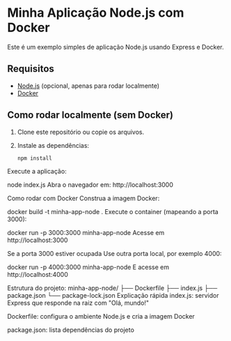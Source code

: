 # Minha Aplicação Node.js com Docker

Este é um exemplo simples de aplicação Node.js usando Express e Docker.

## Requisitos

- [Node.js](https://nodejs.org/) (opcional, apenas para rodar localmente)
- [Docker](https://www.docker.com/get-started)

## Como rodar localmente (sem Docker)

1. Clone este repositório ou copie os arquivos.
2. Instale as dependências:

   ```bash
   npm install
Execute a aplicação:

node index.js
Abra o navegador em: http://localhost:3000

Como rodar com Docker
Construa a imagem Docker:


docker build -t minha-app-node .
Execute o container (mapeando a porta 3000):

docker run -p 3000:3000 minha-app-node
Acesse em http://localhost:3000

Se a porta 3000 estiver ocupada
Use outra porta local, por exemplo 4000:


docker run -p 4000:3000 minha-app-node
E acesse em http://localhost:4000

Estrutura do projeto:
minha-app-node/
├── Dockerfile
├── index.js
├── package.json
└── package-lock.json
Explicação rápida
index.js: servidor Express que responde na raiz com "Olá, mundo!"

Dockerfile: configura o ambiente Node.js e cria a imagem Docker

package.json: lista dependências do projeto

